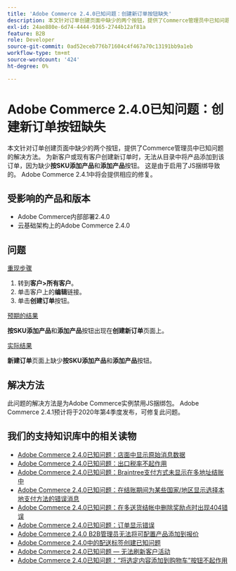 ```yaml
---
title: 'Adobe Commerce 2.4.0已知问题：创建新订单按钮缺失'
description: 本文针对订单创建页面中缺少的两个按钮，提供了Commerce管理员中已知问题的解决方法。 为新客户或现有客户创建新订单时，无法从目录中将产品添加到订单，因为缺少**按SKU添加产品**和**添加产品**按钮。 这是由于启用了JS捆绑导致的。 Adobe Commerce 2.4.1中将会提供相应的修复。
exl-id: 24ae880e-6d74-4444-9165-2744b12af81a
feature: B2B
role: Developer
source-git-commit: 0ad52eceb776b71604c4f467a70c13191bb9a1eb
workflow-type: tm+mt
source-wordcount: '424'
ht-degree: 0%

---
```


# Adobe Commerce 2.4.0已知问题：创建新订单按钮缺失

本文针对订单创建页面中缺少的两个按钮，提供了Commerce管理员中已知问题的解决方法。 为新客户或现有客户创建新订单时，无法从目录中将产品添加到该订单，因为缺少&#x200B;**按SKU添加产品**&#x200B;和&#x200B;**添加产品**&#x200B;按钮。 这是由于启用了JS捆绑导致的。 Adobe Commerce 2.4.1中将会提供相应的修复。

## 受影响的产品和版本

* Adobe Commerce内部部署2.4.0
* 云基础架构上的Adobe Commerce 2.4.0

## 问题

<u>重现步骤</u>

1. 转到&#x200B;**客户>所有客户**。
1. 单击客户上的&#x200B;**编辑**&#x200B;链接。
1. 单击&#x200B;**创建订单**&#x200B;按钮。

<u>预期的结果</u>

**按SKU添加产品**&#x200B;和&#x200B;**添加产品**&#x200B;按钮出现在&#x200B;**创建新订单**&#x200B;页面上。

<u>实际结果</u>

**新建订单**&#x200B;页面上缺少&#x200B;**按SKU添加产品**&#x200B;和&#x200B;**添加产品**&#x200B;按钮。

## 解决方法

此问题的解决方法是为Adobe Commerce实例禁用JS捆绑包。 Adobe Commerce 2.4.1预计将于2020年第4季度发布，可修复此问题。

## 我们的支持知识库中的相关读物

* [Adobe Commerce 2.4.0已知问题：店面中显示原始消息数据](/help/troubleshooting/storefront/magento-2-4-0-issue-storefront-raw-message-data-display.md)
* [Adobe Commerce 2.4.0已知问题：出口税率不起作用](/help/troubleshooting/miscellaneous/magento-2-4-0-known-issue-export-tax-rates-does-not-work.md)
* [Adobe Commerce 2.4.0已知问题：Braintree支付方式未显示在多地址结账中](/help/troubleshooting/payments/magento-2-4-0-braintree-not-in-multiple-addresses-checkout.md)
* [Adobe Commerce 2.4.0已知问题：在结账期间为某些国家/地区显示选择本地支付方法的错误消息](/help/troubleshooting/payments/magento-2-4-0-checkout-error-selecting-local-payments.md)
* [Adobe Commerce 2.4.0已知问题：在多送货结帐中删除奖励点时出现404错误](/help/troubleshooting/storefront/magento-2-4-0-404-error-removing-rewards-points-on-multi-shipping-checkout.md)
* [Adobe Commerce 2.4.0已知问题：订单显示错误](/help/troubleshooting/storefront/magento-2-4-0-known-issue-orders-display-error.md)
* [Adobe Commerce 2.4.0 B2B管理员无法将可配置产品添加到报价](/help/troubleshooting/miscellaneous/magento-2-4-0-b2b-admin-can-t-add-configurable-product-to-quote.md)
* [Adobe Commerce 2.4.0中的配送标签创建已知问题](/help/troubleshooting/known-issues-patches-attached/shipping-labels-creation-known-issue-in-magento-2-4-0.md)
* [Adobe Commerce 2.4.0已知问题 — 无法刷新客户活动](/help/troubleshooting/miscellaneous/magento-2-4-0-refresh-on-customer-activities-does-not-work.md)
* [Adobe Commerce 2.4.0已知问题：“将选定内容添加到购物车”按钮不起作用](/help/troubleshooting/miscellaneous/magento-2-4-0-add-selections-to-my-cart-does-not-work.md)
